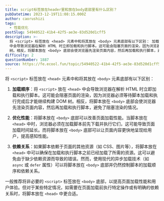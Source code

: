 ```yaml
---
title: script标签放在header里和放在body底部里有什么区别？
pubDatetime: 2023-12-19T11:08:15.000Z
author: caorushizi
tags:
  - 性能优化
postSlug: 54940522-41b4-42f5-ae3e-83d520d1cff5
description: >-
  将 <script> 标签放在 <head> 元素中和将其放在 <body> 元素底部有以下区别： 加载顺序：将 <script> 放在 <head>
  中会导致浏览器在解析 HTML 时立即加载和执行脚本。这可能会阻塞页面的渲染，因为浏览器必须等待脚本加载和执行完成后才能继续构建 DOM
  树。相反，将脚本放在 <body> 底部会使浏览器先渲染页面内容，然后再加载和执行脚本，避免了阻塞渲染的情况。
difficulty: 2
questionNumber: 1887
source: https://fe.ecool.fun/topic/54940522-41b4-42f5-ae3e-83d520d1cff5
---
```


将 `<script>` 标签放在 `<head>` 元素中和将其放在 `<body>` 元素底部有以下区别：

1. **加载顺序**：将 `<script>` 放在 `<head>` 中会导致浏览器在解析 HTML 时立即加载和执行脚本。这可能会阻塞页面的渲染，因为浏览器必须等待脚本加载和执行完成后才能继续构建 DOM 树。相反，将脚本放在 `<body>` 底部会使浏览器先渲染页面内容，然后再加载和执行脚本，避免了阻塞渲染的情况。

2. **优化性能**：将脚本放在 `<body>` 底部可以改善页面加载性能。当脚本放在 `<head>` 中时，浏览器必须在加载脚本前先下载并执行它们，这可能导致页面加载时间延长。而将脚本放在 `<body>` 底部可以让页面内容更快地呈现给用户，提高感知性能。

3. **依赖关系**：如果脚本依赖于页面的其他资源（如 CSS、图片等），将脚本放在 `<head>` 中可以确保在加载和执行脚本之前已经加载了所需的资源。这可以避免由于缺少依赖资源而导致的错误。然而，使用现代的异步加载技术（如 `async` 或 `defer` 属性）可以将脚本放在 `<body>` 底部并仍然控制脚本的加载顺序和依赖关系。

一般推荐将非必要的 `<script>` 标签放在 `<body>` 底部，以提高页面加载性能和用户体验。但对于某些特定情况，如需要在页面加载前执行特定操作或有明确的依赖关系时，将脚本放在 `<head>` 中更合适。
